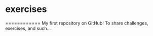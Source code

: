 # exercises
============
My first repository on GitHub!
To share challenges, exercises, and such...


